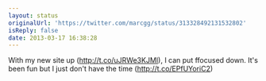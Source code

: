 ```yaml
---
layout: status
originalUrl: 'https://twitter.com/marcgg/status/313328492131532802'
isReply: false
date: 2013-03-17 16:38:28
---
```


With my new site up (http://t.co/uJRWe3KJMI), I can put ffocused down. It's been fun but I just don't have the time (http://t.co/EPfUYoriC2)
